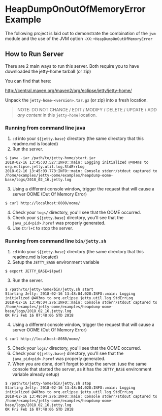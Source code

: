 # HeapDumpOnOutOfMemoryError Example

The following project is laid out to demonstrate the combination of the `jvm` module and the
use of the JVM option `-XX:+HeapDumpOnOutOfMemoryError`

## How to Run Server

There are 2 main ways to run this server.
Both require you to have downloaded the jetty-home tarball (or zip)

You can find that here:

http://central.maven.org/maven2/org/eclipse/jetty/jetty-home/

Unpack the `jetty-home-<version>.tar.gz` (or zip) into a fresh location.

> NOTE: DO NOT CHANGE / EDIT / MODIFY / DELETE / UPDATE / ADD *any content* in this `jetty-home` location.

### Running from command line java

1) `cd` into your `${jetty.base}` directory (the same directory that this readme.md is located)
2) Run the server.

``` shell
$ java -jar /path/to/jetty-home/start.jar
2018-02-16 13:45:03.527:INFO::main: Logging initialized @404ms to org.eclipse.jetty.util.log.StdErrLog
2018-02-16 13:45:03.773:INFO::main: Console stderr/stdout captured to /home/examples/jetty-oome/examples/heapdump-oome-base/logs/2018_02_16.jetty.log
```

3) Using a different console window, trigger the request that will cause a server OOME (Out Of Memory Error)

``` shell
$ curl http://localhost:8080/oome/
```

4) Check your `logs/` directory, you'll see that the OOME occurred.
5) Check your `${jetty.base}` directory, you'll see that the `java_pid<pid>.hprof` was properly generated.
6) Use `Ctrl+C` to stop the server.

### Running from command line `bin/jetty.sh`

1) `cd` into your `${jetty.base}` directory (the same directory that this readme.md is located)
2) Setup the `JETTY_BASE` environment variable

``` shell
$ export JETTY_BASE=$(pwd)
```

3) Run the server.

``` shell
$ /path/to/jetty-home/bin/jetty.sh start
Starting Jetty: 2018-02-16 13:48:04.028:INFO::main: Logging initialized @403ms to org.eclipse.jetty.util.log.StdErrLog
2018-02-16 13:48:04.276:INFO::main: Console stderr/stdout captured to /home/examples/jetty-oome/examples/heapdump-oome-base/logs/2018_02_16.jetty.log
OK Fri Feb 16 07:48:06 STD 2018
```

4) Using a different console window, trigger the request that will cause a server OOME (Out Of Memory Error)

``` shell
$ curl http://localhost:8080/oome/
```

5) Check your `logs/` directory, you'll see that the OOME occurred.
6) Check your `${jetty.base}` directory, you'll see that the `java_pid<pid>.hprof` was properly generated.
7) When you are done, don't forget to stop the server. (use the same console that started the
   server, as it has the `JETTY_BASE` environment variable already setup)

``` shell
$ /path/to/jetty-home/bin/jetty.sh stop
Starting Jetty: 2018-02-16 13:48:04.028:INFO::main: Logging initialized @403ms to org.eclipse.jetty.util.log.StdErrLog
2018-02-16 13:48:04.276:INFO::main: Console stderr/stdout captured to /home/examples/jetty-oome/examples/heapdump-oome-base/logs/2018_02_16.jetty.log
OK Fri Feb 16 07:48:06 STD 2018
```
